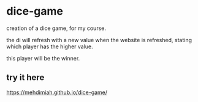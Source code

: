 # dice-game
creation of a dice game, for my course.

the di will refresh with a new value when the website is refreshed, stating which player has the higher value.

this player will be the winner.

## try it here
https://mehdimiah.github.io/dice-game/
